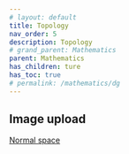 ```yaml
---
# layout: default
title: Topology
nav_order: 5
description: Topology
# grand_parent: Mathematics
parent: Mathematics
has_children: ture
has_toc: true
# permalink: /mathematics/dg
---
```


## Image upload
[Normal space](/assets/KakaoTalk_20220728_205210132.png)

